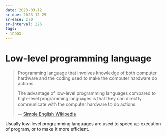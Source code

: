 ```yaml
---
date: 2023-03-12
sr-due: 2023-12-29
sr-ease: 270
sr-interval: 226
tags:
- inbox
---
```


# Low-level programming language

> Programming language that involves knowledge of both computer hardware and the
> coding used to make the computer hardware do actions.
>
> The advantage of low-level programming languages compared to high-level
> programming languages is that they can directly communicate with the computer
> hardware to do actions.
>
> --
> [Simple English Wikipedia](https://simple.wikipedia.org/wiki/Low-level_programming_language)

Usually low-level programming languages are used to speed up execution of
program, or to make it more efficient.
